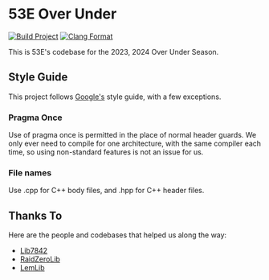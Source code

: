 # 53E Over Under

[![Build Project](https://github.com/Area-53-Robotics/53E/actions/workflows/pros-build.yml/badge.svg)](https://github.com/Area-53-Robotics/53E/actions/workflows/pros-build.yml)
[![Clang Format](https://github.com/Area-53-Robotics/53E/actions/workflows/test-clang-format.yml/badge.svg)](https://github.com/Area-53-Robotics/53E/actions/workflows/test-clang-format.yml)

This is 53E's codebase for the 2023, 2024 Over Under Season.


## Style Guide

This project follows [Google's](https://google.github.io/styleguide/cppguide.html) style guide, with a few exceptions.

### Pragma Once

Use of pragma once is permitted in the place of normal header guards. We only ever need to compile for one architecture, with the same compiler each time, so using non-standard features is not an issue for us.


### File names

Use .cpp for C++ body files, and .hpp for C++ header files.

## Thanks To

Here are the people and codebases that helped us along the way:
- [Lib7842](https://github.com/theol0403/lib7842)
- [RaidZeroLib](https://github.com/Ryan4253/RaidZeroLib/tree/main/src)
- [LemLib](https://github.com/LemLib/LemLib)
